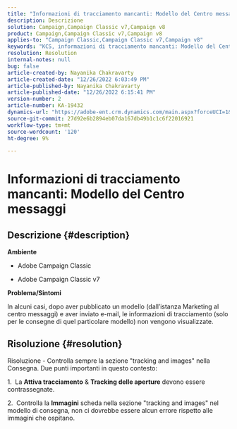 ```yaml
---
title: "Informazioni di tracciamento mancanti: Modello del Centro messaggi"
description: Descrizione
solution: Campaign,Campaign Classic v7,Campaign v8
product: Campaign,Campaign Classic v7,Campaign v8
applies-to: "Campaign Classic,Campaign Classic v7,Campaign v8"
keywords: "KCS, informazioni di tracciamento mancanti: Modello del Centro messaggi"
resolution: Resolution
internal-notes: null
bug: false
article-created-by: Nayanika Chakravarty
article-created-date: "12/26/2022 6:03:49 PM"
article-published-by: Nayanika Chakravarty
article-published-date: "12/26/2022 6:15:41 PM"
version-number: 2
article-number: KA-19432
dynamics-url: "https://adobe-ent.crm.dynamics.com/main.aspx?forceUCI=1&pagetype=entityrecord&etn=knowledgearticle&id=bfc5e9a0-4785-ed11-81ac-6045bd006b4b"
source-git-commit: 27d92e6b2894eb07da167db49b1c1c6f22016921
workflow-type: tm+mt
source-wordcount: '120'
ht-degree: 9%

---
```


# Informazioni di tracciamento mancanti: Modello del Centro messaggi

## Descrizione {#description}


<b>Ambiente</b>

- Adobe Campaign Classic

- Adobe Campaign Classic v7

<b>Problema/Sintomi</b>

In alcuni casi, dopo aver pubblicato un modello (dall’istanza Marketing al centro messaggi) e aver inviato e-mail, le informazioni di tracciamento (solo per le consegne di quel particolare modello) non vengono visualizzate.


## Risoluzione {#resolution}


Risoluzione - Controlla sempre la sezione &quot;tracking and images&quot; nella Consegna. Due punti importanti in questo contesto:

1.  La <b>Attiva tracciamento</b> &amp; <b>Tracking delle aperture</b> devono essere contrassegnate.

2.  Controlla la <b>Immagini</b> scheda nella sezione &quot;tracking and images&quot; nel modello di consegna, non ci dovrebbe essere alcun errore rispetto alle immagini che ospitano.
